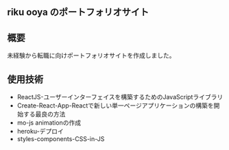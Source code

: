 ## riku ooya のポートフォリオサイト

## 概要
未経験から転職に向けポートフォリオサイトを作成しました。


## 使用技術
- ReactJS-ユーザーインターフェイスを構築するためのJavaScriptライブラリ
- Create-React-App-Reactで新しい単一ページアプリケーションの構築を開始する最良の方法
- mo-js animationの作成
- heroku-デプロイ
- styles-components-CSS-in-JS
